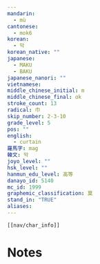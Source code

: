 ```yaml
---
mandarin:
  - mù
cantonese:
  - mok6
korean:
  - 막
korean_native: ""
japanese:
  - MAKU
  - BAKU
japanese_nanori: ""
vietnamese:
middle_chinese_initial: m
middle_chinese_final: ɑk
stroke_count: 13
radical: 巾
skip_number: 2-3-10
grade_level: 5
pos: ""
english:
  - curtain
羅馬字: mag
韓文: 막
joyo_level: ""
hsk_level: ""
hanmun_edu_level: 高等
danayo_id: 5140
mc_id: 1999
graphemic_classification: 莫
stand_in: "TRUE"
aliases:
---
```

```meta-bind-embed
[[nav/char_info]]
```

# Notes

